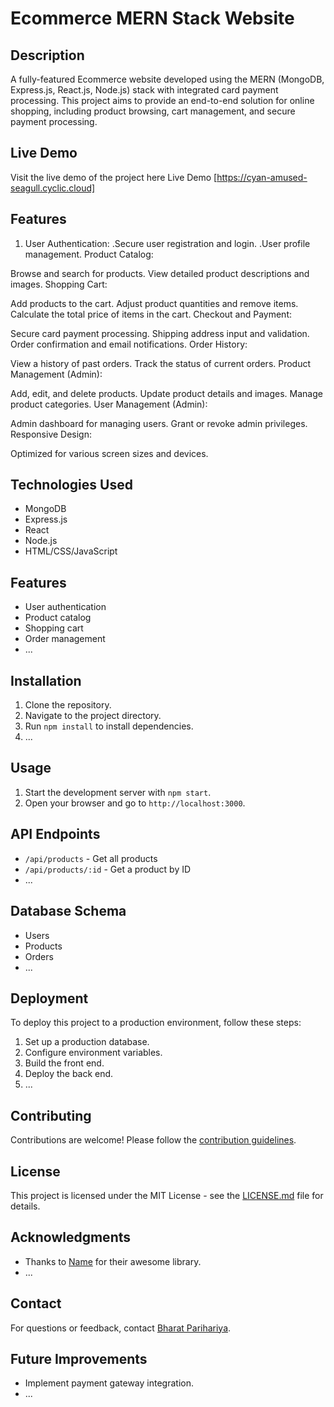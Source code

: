 # Ecommerce MERN Stack Website

## Description
A fully-featured Ecommerce website developed using the MERN (MongoDB, Express.js, React.js, Node.js) stack with integrated card payment processing. This project aims to provide an end-to-end solution for online shopping, including product browsing, cart management, and secure payment processing.

## Live Demo
Visit the live demo of the project here Live Demo [https://cyan-amused-seagull.cyclic.cloud]

## Features
 1. User Authentication:
     .Secure user registration and login.
     .User profile management.
Product Catalog:

Browse and search for products.
View detailed product descriptions and images.
Shopping Cart:

Add products to the cart.
Adjust product quantities and remove items.
Calculate the total price of items in the cart.
Checkout and Payment:

Secure card payment processing.
Shipping address input and validation.
Order confirmation and email notifications.
Order History:

View a history of past orders.
Track the status of current orders.
Product Management (Admin):

Add, edit, and delete products.
Update product details and images.
Manage product categories.
User Management (Admin):

Admin dashboard for managing users.
Grant or revoke admin privileges.
Responsive Design:

Optimized for various screen sizes and devices.

## Technologies Used
- MongoDB
- Express.js
- React
- Node.js
- HTML/CSS/JavaScript

## Features
- User authentication
- Product catalog
- Shopping cart
- Order management
- ...

## Installation
1. Clone the repository.
2. Navigate to the project directory.
3. Run `npm install` to install dependencies.
4. ...

## Usage
1. Start the development server with `npm start`.
2. Open your browser and go to `http://localhost:3000`.

## API Endpoints
- `/api/products` - Get all products
- `/api/products/:id` - Get a product by ID
- ...

## Database Schema
- Users
- Products
- Orders
- ...

## Deployment
To deploy this project to a production environment, follow these steps:
1. Set up a production database.
2. Configure environment variables.
3. Build the front end.
4. Deploy the back end.
5. ...

## Contributing
Contributions are welcome! Please follow the [contribution guidelines](CONTRIBUTING.md).

## License
This project is licensed under the MIT License - see the [LICENSE.md](LICENSE.md) file for details.

## Acknowledgments
- Thanks to [Name](https://github.com/name) for their awesome library.
- ...

## Contact
For questions or feedback, contact [Bharat Parihariya](mailto:bharatparihariya704@gmail.com).

## Future Improvements
- Implement payment gateway integration.
- ...

